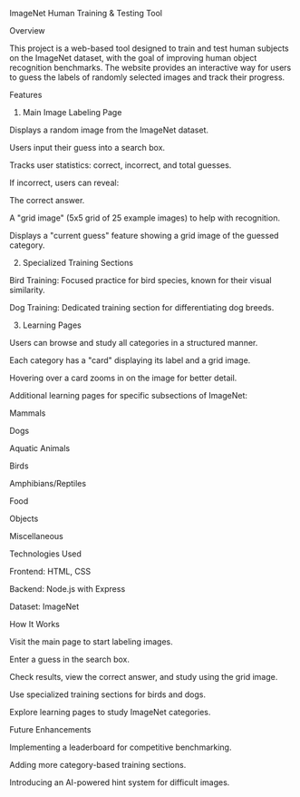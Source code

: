 ImageNet Human Training & Testing Tool

Overview

This project is a web-based tool designed to train and test human subjects on the ImageNet dataset, with the goal of improving human object recognition benchmarks. The website provides an interactive way for users to guess the labels of randomly selected images and track their progress.

Features

1. Main Image Labeling Page

Displays a random image from the ImageNet dataset.

Users input their guess into a search box.

Tracks user statistics: correct, incorrect, and total guesses.

If incorrect, users can reveal:

The correct answer.

A "grid image" (5x5 grid of 25 example images) to help with recognition.

Displays a "current guess" feature showing a grid image of the guessed category.

2. Specialized Training Sections

Bird Training: Focused practice for bird species, known for their visual similarity.

Dog Training: Dedicated training section for differentiating dog breeds.

3. Learning Pages

Users can browse and study all categories in a structured manner.

Each category has a "card" displaying its label and a grid image.

Hovering over a card zooms in on the image for better detail.

Additional learning pages for specific subsections of ImageNet:

Mammals

Dogs

Aquatic Animals

Birds

Amphibians/Reptiles

Food

Objects

Miscellaneous

Technologies Used

Frontend: HTML, CSS

Backend: Node.js with Express

Dataset: ImageNet

How It Works

Visit the main page to start labeling images.

Enter a guess in the search box.

Check results, view the correct answer, and study using the grid image.

Use specialized training sections for birds and dogs.

Explore learning pages to study ImageNet categories.

Future Enhancements

Implementing a leaderboard for competitive benchmarking.

Adding more category-based training sections.

Introducing an AI-powered hint system for difficult images.

